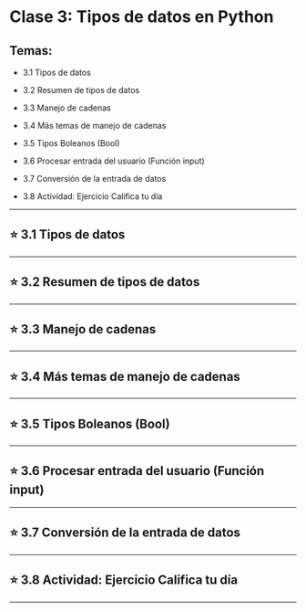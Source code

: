 # Clase 3:   Tipos de datos en Python

## Temas:

- 3.1 Tipos de datos

- 3.2 Resumen de tipos de datos

- 3.3 Manejo de cadenas

- 3.4 Más temas de manejo de cadenas

- 3.5 Tipos Boleanos (Bool)

- 3.6 Procesar entrada del usuario (Función input)

- 3.7 Conversión de la entrada de datos

- 3.8 Actividad: Ejercicio Califica tu día

---

## :star:  3.1 Tipos de datos

---

## :star: 3.2 Resumen de tipos de datos

---

## :star: 3.3 Manejo de cadenas

---


## :star:  3.4 Más temas de manejo de cadenas

---


## :star: 3.5 Tipos Boleanos (Bool)

---


## :star: 3.6 Procesar entrada del usuario (Función input)

---


## :star: 3.7 Conversión de la entrada de datos

---


## :star: 3.8 Actividad: Ejercicio Califica tu día

---
